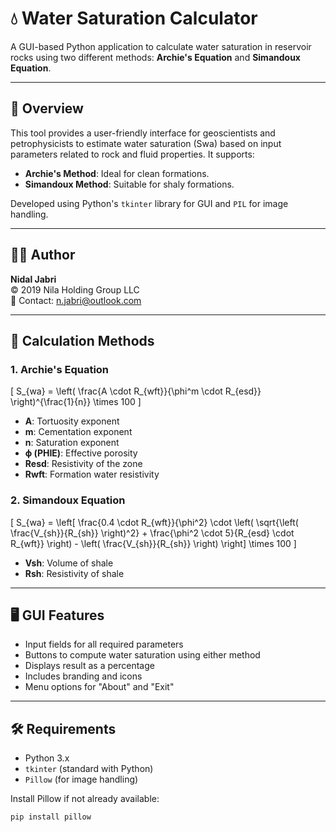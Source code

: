 # 💧 Water Saturation Calculator

A GUI-based Python application to calculate water saturation in reservoir rocks using two different methods: **Archie's Equation** and **Simandoux Equation**.

---

## 📌 Overview

This tool provides a user-friendly interface for geoscientists and petrophysicists to estimate water saturation (Swa) based on input parameters related to rock and fluid properties. It supports:

- **Archie's Method**: Ideal for clean formations.
- **Simandoux Method**: Suitable for shaly formations.

Developed using Python's `tkinter` library for GUI and `PIL` for image handling.

---

## 👨‍💻 Author

**Nidal Jabri**  
© 2019 Nila Holding Group LLC  
📧 Contact: n.jabri@outlook.com

---

## 🧮 Calculation Methods

### 1. Archie's Equation

\[
S_{wa} = \left( \frac{A \cdot R_{wft}}{\phi^m \cdot R_{esd}} \right)^{\frac{1}{n}} \times 100
\]

- **A**: Tortuosity exponent  
- **m**: Cementation exponent  
- **n**: Saturation exponent  
- **ϕ (PHIE)**: Effective porosity  
- **Resd**: Resistivity of the zone  
- **Rwft**: Formation water resistivity  

### 2. Simandoux Equation

\[
S_{wa} = \left[ \frac{0.4 \cdot R_{wft}}{\phi^2} \cdot \left( \sqrt{\left( \frac{V_{sh}}{R_{sh}} \right)^2} + \frac{\phi^2 \cdot 5}{R_{esd} \cdot R_{wft}} \right) - \left( \frac{V_{sh}}{R_{sh}} \right) \right] \times 100
\]

- **Vsh**: Volume of shale  
- **Rsh**: Resistivity of shale  

---

## 🖥️ GUI Features

- Input fields for all required parameters
- Buttons to compute water saturation using either method
- Displays result as a percentage
- Includes branding and icons
- Menu options for "About" and "Exit"

---

## 🛠️ Requirements

- Python 3.x
- `tkinter` (standard with Python)
- `Pillow` (for image handling)

Install Pillow if not already available:

```bash
pip install pillow
